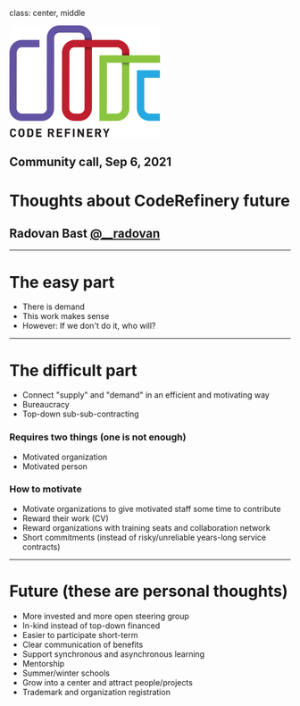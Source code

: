 class: center, middle

<img src="img/coderefinery.png" style="height: 200px;"/>

## Community call, Sep 6, 2021

# Thoughts about CodeRefinery future

## Radovan Bast [@\_\_radovan](https://twitter.com/__radovan)

---

# The easy part

- There is demand
- This work makes sense
- However: If we don't do it, who will?

---

# The difficult part

- Connect "supply" and "demand" in an efficient and motivating way
- Bureaucracy
- Top-down sub-sub-contracting


### Requires two things (one is not enough)

- Motivated organization
- Motivated person


### How to motivate

- Motivate organizations to give motivated staff some time to contribute
- Reward their work (CV)
- Reward organizations with training seats and collaboration network
- Short commitments (instead of risky/unreliable years-long service contracts)

---

# Future (these are personal thoughts)

- More invested and more open steering group
- In-kind instead of top-down financed
- Easier to participate short-term
- Clear communication of benefits
- Support synchronous and asynchronous learning
- Mentorship
- Summer/winter schools
- Grow into a center and attract people/projects
- Trademark and organization registration
